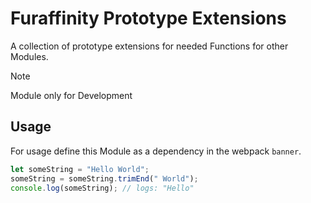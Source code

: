 # Furaffinity Prototype Extensions

A collection of prototype extensions for needed Functions for other Modules.



> [!NOTE]
> Module only for Development

## Usage

For usage define this Module as a dependency in the webpack `banner`.

```javascript
let someString = "Hello World";
someString = someString.trimEnd(" World");
console.log(someString); // logs: "Hello"
```
